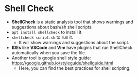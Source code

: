 # Shell Check

- **ShellCheck** is a static analysis tool that shows warnings and suggestions about bash/sh shell scripts.
- `apt install shellcheck` to install it.
- `shellcheck script.sh` to run it.
  - It will show warnings and suggestions about the script.
- **IDEs** like **VSCode** and **Vim** have plugins that run ShellCheck automatically when you save the file.
- Another tool is google shell style guide: https://google.github.io/styleguide/shellguide.html
  - Here, you can find the best practices for shell scripting.
